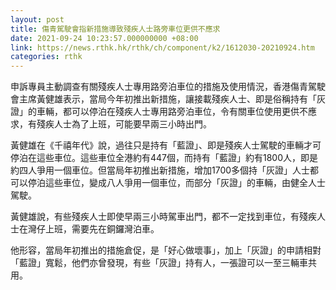 ```yaml
---
layout: post
title: 傷青駕駛會指新措施導致殘疾人士路旁車位更供不應求
date: 2021-09-24 10:23:57.000000000 +08:00
link: https://news.rthk.hk/rthk/ch/component/k2/1612030-20210924.htm
categories: rthk
---
```


申訴專員主動調查有關殘疾人士專用路旁泊車位的措施及使用情況，香港傷青駕駛會主席黃健雄表示，當局今年初推出新措施，讓接載殘疾人士、即是俗稱持有「灰證」的車輛，都可以停泊在殘疾人士專用路旁泊車位，令有關車位使用更供不應求，有殘疾人士為了上班，可能要早兩三小時出門。

黃健雄在《千禧年代》說，過往只是持有「藍證」、即是殘疾人士駕駛的車輛才可停泊在這些車位。這些車位全港約有447個，而持有「藍證」約有1800人，即是約四人爭用一個車位。但當局年初推出新措施，增加1700多個持「灰證」人士都可以停泊這些車位，變成八人爭用一個車位，而部分「灰證」的車輛，由健全人士駕駛。

黃健雄說，有些殘疾人士即使早兩三小時駕車出門，都不一定找到車位，有殘疾人士在灣仔上班，需要先在銅鑼灣泊車。

他形容，當局年初推出的措施倉促，是「好心做壞事」，加上「灰證」的申請相對「藍證」寬鬆，他們亦曾發現，有些「灰證」持有人，一張證可以一至三輛車共用。
